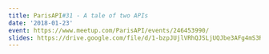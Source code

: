 ```yaml
---
title: ParisAPI#31 - A tale of two APIs
date: '2018-01-23'
event: https://www.meetup.com/ParisAPI/events/246453990/
slides: https://drive.google.com/file/d/1-bzpJUjlVRhQJSLjUQJbe3AFg4mS3RoN/view?usp=sharing
---
```

